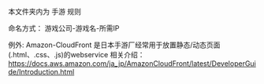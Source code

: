 本文件夹内为 手游 规则

命名方式：
游戏公司-游戏名-所需IP


例外:
Amazon-CloudFront 是日本手游厂经常用于放置静态/动态页面(.html、.css、.js)的webservice
相关介绍：
https://docs.aws.amazon.com/ja_jp/AmazonCloudFront/latest/DeveloperGuide/Introduction.html

